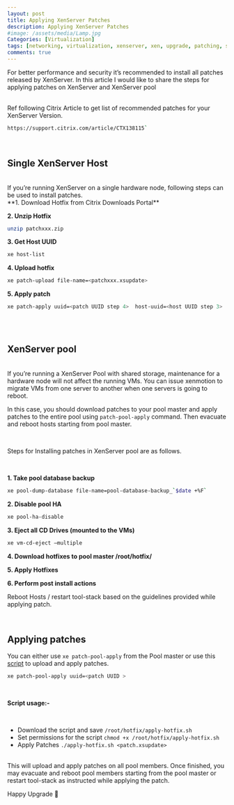 ```yaml
---
layout: post
title: Applying XenServer Patches
description: Applying XenServer Patches
#image: /assets/media/Lamp.jpg
Categories: [Virtualization]
tags: [networking, virtualization, xenserver, xen, upgrade, patching, sysops, dijeeshpnair, devops]
comments: true
---
```


For better performance and security it’s recommended to install all patches released by XenServer. In this article I would like to share the steps for applying patches on XenServer and XenServer pool

<br>
Ref following Citrix Article to get list of recommended patches for your XenServer Version.

```sh
https://support.citrix.com/article/CTX138115`
```

 <br>

Single XenServer Host
---

 <br>
 If you’re running XenServer on a single hardware node, following steps can be used to install patches.

<br>
**1. Download Hotfix from Citrix Downloads Portal**

**2. Unzip Hotfix**

```sh
unzip patchxxx.zip
```

**3. Get Host UUID**

```sh
xe host-list
```

**4. Upload hotfix**

```sh
xe patch-upload file-name=<patchxxx.xsupdate>   
```

**5. Apply patch**

```sh
xe patch-apply uuid=<patch UUID step 4>  host-uuid=<host UUID step 3>
```
<br>
<br>

XenServer pool
---

<br>
If you’re running a XenServer Pool with shared storage, maintenance for a hardware node will not affect the running VMs. You can issue xenmotion to migrate VMs from one server to another when one servers is going to reboot.

In this case, you should download patches to your pool master and apply patches to the entire pool using `patch-pool-apply` command. Then evacuate and reboot hosts starting from pool master.

<br>

Steps for Installing patches in XenServer pool are as follows.

<br>

**1. Take pool database backup**
```sh
xe pool-dump-database file-name=pool-database-backup_`$date +%F`
```
**2. Disable pool HA**
```sh
xe pool-ha-disable
```
**3. Eject all CD Drives (mounted to the VMs)**
```sh
xe vm-cd-eject –multiple
```
**4. Download hotfixes to pool master /root/hotfix/**

**5. Apply Hotfixes**

**6. Perform post install actions**

Reboot Hosts / restart tool-stack based on the guidelines provided while applying patch.

<br>

Applying patches
---

You can either use `xe patch-pool-apply` from the Pool master or use this [script](https://gist.github.com/dijeesh/2ca76f6cf25110c97a88a281b060b6b6) to upload and apply patches.

```sh
xe patch-pool-apply uuid=<patch UUID >  
```

<br>

**Script usage:-**

<br>

* Download the script and save  `/root/hotfix/apply-hotfix.sh`
* Set permissions for the script `chmod +x /root/hotfix/apply-hotfix.sh`
* Apply Patches `./apply-hotfix.sh <patch.xsupdate>`

<br>
This will upload and apply patches on all pool members. Once finished, you may evacuate and reboot pool members starting from the pool master or restart tool-stack as instructed while applying the patch.

Happy Upgrade 🙂
